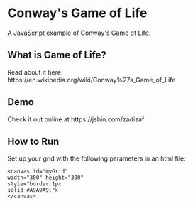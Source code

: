 <h1>Conway's Game of Life</h1>
<p>A JavaScript example of Conway's Game of Life.</p>

<h2>What is Game of Life?</h2>
<p>Read about it here: https://en.wikipedia.org/wiki/Conway%27s_Game_of_Life</p>

<h2>Demo</h2>
<p>Check it out online at https://jsbin.com/zadizaf</p>

<h2>How to Run</h2>

Set up your grid with the following parameters in an html file:
```
<canvas id="myGrid" 
width="300" height="300" 
style="border:1px 
solid #A9A9A9;">
</canvas>
```
